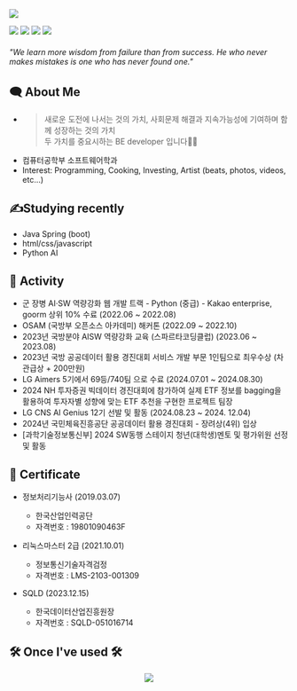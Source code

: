<img src="https://capsule-render.vercel.app/api?type=waving&color=timeGradient&height=200&section=header&text=%Sunghyun&nbsp;Choi&animation=twinkling&fontSize=65&fadeIn&fontAlignY=38&fontColor=FFFFFF" />
<!--FF8756-->

<p align="left">
  <a href="https://github.com/froggy-hyun"><img src="https://img.shields.io/badge/GitHub-181717?style=flat-square&logo=github&logoColor=white"/></a>
  <img src="https://img.shields.io/badge/1233day-FEEC44?style=flat-square&logo=kakaotalk&logoColor=black"/></a>
  <a href="https://www.instagram.com/froggy-hyun/"><img src="https://img.shields.io/badge/Instagram-E4405F?style=flat-square&logo=Instagram&logoColor=white"/></a>
  <a href="mailto:1233day@naver.com"><img src="https://img.shields.io/badge/Naver%20Mail-03C75A?style=flat-square&logo=naver&logoColor=white"/></a>  
</p>

###### "We learn more wisdom from failure than from success. He who never makes mistakes is one who has never found one."

## 🗨️ About Me
- > 새로운 도전에 나서는 것의 가치, 사회문제 해결과 지속가능성에 기여하며 함께 성장하는 것의 가치 <br> 두 가치를 중요시하는 BE developer 입니다👩‍💻
- 컴퓨터공학부 소프트웨어학과
- Interest: Programming, Cooking, Investing, Artist (beats, photos, videos, etc...)

## ✍️Studying recently
- Java Spring (boot)
- html/css/javascript
- Python AI

## 🎨 Activity
- 군 장병 AI·SW 역량강화 웹 개발 트랙 - Python (중급) - Kakao enterprise, goorm 상위 10% 수료 (2022.06 ~ 2022.08)
- OSAM (국방부 오픈소스 아카데미) 해커톤 (2022.09 ~ 2022.10)
- 2023년 국방분야 AISW 역량강화 교육 (스파르타코딩클럽) (2023.06 ~ 2023.08)
- 2023년 국방 공공데이터 활용 경진대회 서비스 개발 부문 1인팀으로 최우수상 (차관급상 + 200만원)
- LG Aimers 5기에서 69등/740팀 으로 수료 (2024.07.01 ~ 2024.08.30)
- 2024 NH 투자증권 빅데이터 경진대회에 참가하여 실제 ETF 정보를 bagging을 활용하여 투자자별 성향에 맞는 ETF 추천을 구현한 프로젝트 팀장
- LG CNS AI Genius 12기 선발 및 활동 (2024.08.23 ~ 2024. 12.04)
- 2024년 국민체육진흥공단 공공데이터 활용 경진대회 - 장려상(4위) 입상
- [과학기술정보통신부] 2024 SW동행 스테이지 청년(대학생)멘토 및 평가위원 선정 및 활동

## 📝 Certificate
- 정보처리기능사 (2019.03.07)
    - 한국산업인력공단
    - 자격번호 : 19801090463F
    
- 리눅스마스터 2급 (2021.10.01)
    - 정보통신기술자격검정
    - 자격번호 : LMS-2103-001309
    
- SQLD (2023.12.15)
    - 한국데이터산업진흥원장
    - 자격번호 : SQLD-051016714
  
## 🛠️ Once I've used 🛠️

<!-- 


<p align="center">
<strong> Language <br></strong>
<br>
  <img src="https://img.shields.io/badge/dart-0175C2?style=for-the-badge&logo=dart&logoColor=white">
  <img src="https://img.shields.io/badge/Java-437291?style=for-the-badge&logo=openjdk&logoColor=white">
  <img src="https://img.shields.io/badge/JavaScript-F7DF1E?style=for-the-badge&logo=JavaScript&logoColor=black">
  <img src="https://img.shields.io/badge/Python-3776AB?style=for-the-badge&logo=Python&logoColor=white"> 
</p>

<p align="center">
<strong> Frontend <br></strong>
<br>
  <img src="https://img.shields.io/badge/flutter-02569B?style=for-the-badge&logo=flutter&logoColor=white">
  <img src="https://img.shields.io/badge/next.js-000000?style=for-the-badge&logo=nextdotjs&logoColor=white">
  <img alt="HTML5" src ="https://img.shields.io/badge/HTML5-E34F26.svg?&style=for-the-badge&logo=HTML5&logoColor=white"/>
  <img src="https://img.shields.io/badge/CSS3-1572B6?style=for-the-badge&logo=CSS3&logoColor=white">
  
  <img src="https://img.shields.io/badge/TypeScript-3178C6.svg?style=for-the-badge&logo=TypeScript&logoColor=white">
  <img src="https://img.shields.io/badge/React-61DAFB?style=for-the-badge&logo=React&logoColor=black">
  <img src="https://img.shields.io/badge/android-34A853?style=for-the-badge&logo=android&logoColor=white">
  <img src="https://img.shields.io/badge/jquery-0769AD?style=for-the-badge&logo=jquery&logoColor=white">
</p>

<p align="center">
<strong> Backend <br></strong>
<br>
<img src="https://img.shields.io/badge/SpringBoot-6DB33F?style=for-the-badge&logo=SpringBoot&logoColor=white"> 
</p>

<p align="center">
<strong> Database <br></strong>
<br>
  <img src="https://img.shields.io/badge/mysql-4479A1?style=for-the-badge&logo=mysql&logoColor=white">
  <img src="https://img.shields.io/badge/oracle sql-F80000?style=for-the-badge&logo=oracle&logoColor=white" alt="icon" /> 
</p>

<p align="center">
<strong> Tool <br></strong>
<br>
  <img src="https://img.shields.io/badge/notion-000000?style=for-the-badge&logo=notion&logoColor=white" alt="icon" /> 
  <img src="https://img.shields.io/badge/GitKraken-179287?style=for-the-badge&logo=GitKraken&logoColor=white">  
  <img src="https://img.shields.io/badge/slack-4A154B?style=for-the-badge&logo=slack&logoColor=white"> 
  <img src="https://img.shields.io/badge/figma-5B0BB5?style=for-the-badge&logo=figma&logoColor=white" alt="icon" /> 
  <img src="https://img.shields.io/badge/VScode-007ACC?style=for-the-badge&logo=visualstudiocode&logoColor=white" alt="icon" /> 
  <img src="https://img.shields.io/badge/google colab-F9AB00?style=for-the-badge&logo=googlecolab&logoColor=white" alt="icon" />
  <img src="https://img.shields.io/badge/android studio-3DDC84?style=for-the-badge&logo=androidstudio&logoColor=white" alt="icon" /> 
  <img src="https://img.shields.io/badge/eclipse ide-2C2255?style=for-the-badge&logo=eclipseide&logoColor=white" alt="icon" /> 
  <img src="https://img.shields.io/badge/intellij idea-000000?style=for-the-badge&logo=intellijidea&logoColor=white" alt="icon" /> 
  <img src="https://img.shields.io/badge/adobe dreamweaver-FF61F6?style=for-the-badge&logo=adobedreamweaver&logoColor=white" alt="icon" />   
</p>

[![Top Langs](https://github-readme-stats.vercel.app/api/top-langs/?username=seojinJeon)](https://github.com/anuraghazra/github-readme-stats)

<div align="center">

![](http://github-profile-summary-cards.vercel.app/api/cards/most-commit-language?username=seojinJeon&theme=radical)
![Anurag's GitHub stats](https://github-readme-stats.vercel.app/api?username=seojinJeon&show_icons=true&theme=ambient_gradient)

</div>


<p align="center">
  <a href="https://hits.seeyoufarm.com">
    <img src="https://hits.seeyoufarm.com/api/count/incr/badge.svg?url=https%3A%2F%2Fgithub.com%2FseojinJeon%2Fhit-counter&count_bg=%23FF752B&title_bg=%23555555&icon=macys.svg&icon_color=%23E7E7E7&title=hits&edge_flat=false" alt="Hits"/>
  </a>
</p>



<p align="center">
  <a href="https://github.com/seojinJeon">
    <img align="center" src="https://github-readme-stats.vercel.app/api?username=seojinJeon&show_icons=true&theme=dracula" />
  </a>
</p>

-->

<p align="center">
  <img src="https://github-readme-stats.vercel.app/api/top-langs/?username=froggy-hyun&layout=compact&theme=dracula">
</p>

